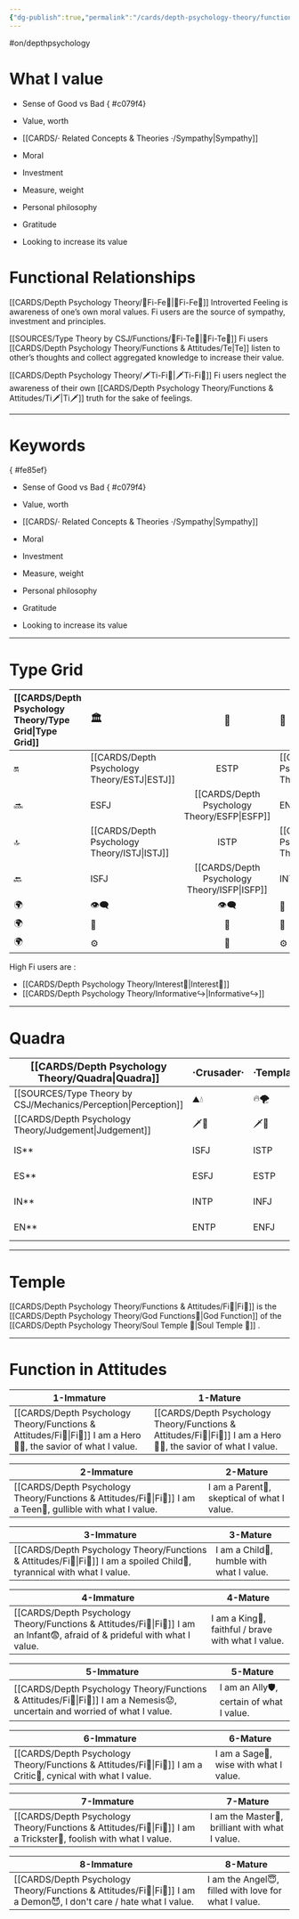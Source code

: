 ```yaml
---
{"dg-publish":true,"permalink":"/cards/depth-psychology-theory/functions-and-attitudes/fi/","created":"2022-12-27T21:20:33.776+01:00","updated":"2023-04-27T14:19:59.859+02:00"}
---
```


#on/depthpsychology 

# What I value
- Sense of Good vs Bad
{ #c079f4}

- Value, worth
- [[CARDS/· Related Concepts & Theories ·/Sympathy\|Sympathy]]
- Moral
- Investment
- Measure, weight
- Personal philosophy
- Gratitude
- Looking to increase its value
# Functional Relationships 
[[CARDS/Depth Psychology Theory/🧭Fi-Fe💉\|🧭Fi-Fe💉]]
Introverted Feeling is awareness of one’s own moral values. Fi users are the source of sympathy, investment and principles. 

[[SOURCES/Type Theory by CSJ/Functions/🧭Fi-Te🏹\|🧭Fi-Te🏹]]
Fi users [[CARDS/Depth Psychology Theory/Functions & Attitudes/Te\|Te]] listen to other’s thoughts and collect aggregated knowledge to increase their value. 

[[CARDS/Depth Psychology Theory/🗡️Ti-Fi🧭\|🗡️Ti-Fi🧭]]
Fi users neglect the awareness of their own [[CARDS/Depth Psychology Theory/Functions & Attitudes/Ti🗡️\|Ti🗡️]] truth for the sake of feelings.   

--- 
# Keywords
{ #fe85ef}


- Sense of Good vs Bad
{ #c079f4}

- Value, worth
- [[CARDS/· Related Concepts & Theories ·/Sympathy\|Sympathy]]
- Moral
- Investment
- Measure, weight
- Personal philosophy
- Gratitude
- Looking to increase its value

---
# Type Grid 

| [[CARDS/Depth Psychology Theory/Type Grid\|Type Grid]]         | <font size="4"> 🏛️</font> | <font size="4"> 🧰</font> | <font size="4"> 🔮</font> | <font size="4"> 🦄</font> | 💬 |💬| 💬 |
|:--------------------- |:------------------------- |:-------------------------:|:------------------------------------------------ |:------------------------- |:--------------------------- |:--------------------------- |:--------------------------- |
| 🔛| [[CARDS/Depth Psychology Theory/ESTJ\|ESTJ]]|ESTP| [[CARDS/Depth Psychology Theory/ENTJ\|ENTJ]]| ENFJ| ➡️| 👋| 🏆|
| 🔜| ESFJ|[[CARDS/Depth Psychology Theory/ESFP\|ESFP]] |ENTP| [[CARDS/Depth Psychology Theory/ENFP\|ENFP]]| ↪️| 👋| 🏃‍♂️                       |
| 🔝| [[CARDS/Depth Psychology Theory/ISTJ\|ISTJ]]|ISTP| [[CARDS/Depth Psychology Theory/INTJ\|INTJ]]| INFJ| 🧘‍♂️ | 🏃‍♂️ | 🔙 | 
| 🔙| ISFJ|[[CARDS/Depth Psychology Theory/ISFP\|ISFP]]| INTP| [[CARDS/Depth Psychology Theory/INFP\|INFP]]| ↪️| 🧘‍♂️| 🏆                          |
|🌍 | 👁️‍🗨️|👁️‍🗨️| 🧲| 🧲||                             |                             |
| 🌍 | 🐜|🦊| 🦊| 🐜||                             |                             |
|🌍| ⚙️|👀| ⚙️| 👀|                             |                             |                             |

High Fi users are : 
- [[CARDS/Depth Psychology Theory/Interest👀\|Interest👀]] 
- [[CARDS/Depth Psychology Theory/Informative↪️\|Informative↪️]] 

--- 
# Quadra 
| <font size="4"> [[CARDS/Depth Psychology Theory/Quadra\|Quadra]]</font>| <font size="4"> ·Crusader·</font> | <font size="4"> ·Templar·</font> | <font size="4"> ==·[[CARDS/Depth Psychology Theory/Wayfarer\|Wayfarer]]·==</font> | <font size="4"> ==·[[CARDS/Depth Psychology Theory/Philosopher\|Philosopher]]·==</font> |
| -------------- | ------------------------- | ------------------------ | ------------------------ | ------------------------- |
| [[SOURCES/Type Theory by CSJ/Mechanics/Perception\|Perception]] | ⛰️💧  | 🔥🌪️ | 🔥🌪️ | ⛰️💧 |
| [[CARDS/Depth Psychology Theory/Judgement\|Judgement]]  | 🗡️💉  | 🗡️💉 | [[SOURCES/Type Theory by CSJ/Functions/🧭Fi-Te🏹\|🧭Fi-Te🏹]] |[[SOURCES/Type Theory by CSJ/Functions/🧭Fi-Te🏹\|🧭Fi-Te🏹]]   |
| IS**             | ISFJ             | ISTP            | ==[[CARDS/Depth Psychology Theory/ISFP\|ISFP]]==              | ==[[CARDS/Depth Psychology Theory/ISTJ\|ISTJ]]==                  |
| ES**             |ESFJ                | ESTP              | ==[[CARDS/Depth Psychology Theory/ESFP\|ESFP]]==               | ==[[CARDS/Depth Psychology Theory/ESTJ\|ESTJ]]==                  |
| IN**             | INTP              | INFJ               | ==[[CARDS/Depth Psychology Theory/INTJ\|INTJ]]==             | ==[[CARDS/Depth Psychology Theory/INFP\|INFP]]==                  |
| EN**             | ENTP                | ENFJ              | ==[[CARDS/Depth Psychology Theory/ENTJ\|ENTJ]]==              | ==[[CARDS/Depth Psychology Theory/ENFP\|ENFP]]==                  |

---
# Temple 
[[CARDS/Depth Psychology Theory/Functions & Attitudes/Fi🧭\|Fi🧭]] is the [[CARDS/Depth Psychology Theory/God Functions🙏\|God Function]] of the [[CARDS/Depth Psychology Theory/Soul Temple 👥\|Soul Temple 👥]] . 

---
# Function in Attitudes
| 1-Immature                                              | 1-Mature                                                |
| ------------------------------------------------------- | ------------------------------------------------------- |
| [[CARDS/Depth Psychology Theory/Functions & Attitudes/Fi🧭\|Fi🧭]] I am a Hero🦸‍♂️, the savior of  what I value. | [[CARDS/Depth Psychology Theory/Functions & Attitudes/Fi🧭\|Fi🧭]] I am a Hero🦸‍♂️, the savior of  what I value. |

| 2-Immature                                           | 2-Mature                                     |
| ---------------------------------------------------- | -------------------------------------------- |
| [[CARDS/Depth Psychology Theory/Functions & Attitudes/Fi🧭\|Fi🧭]] I am a Teen👦, gullible with  what I value. | I am a Parent🤨, skeptical of  what I value. |

| 3-Immature                                                      | 3-Mature                                   |
| --------------------------------------------------------------- | ------------------------------------------ |
| [[CARDS/Depth Psychology Theory/Functions & Attitudes/Fi🧭\|Fi🧭]] I am a spoiled Child🥳, tyrannical with  what I value. | I am a Child👼, humble with  what I value. |

| 4-Immature                                                          | 4-Mature                                            |
| ------------------------------------------------------------------- | --------------------------------------------------- |
| [[CARDS/Depth Psychology Theory/Functions & Attitudes/Fi🧭\|Fi🧭]] I am an Infant😨, afraid of & prideful with  what I value. | I am a King👑, faithful / brave with  what I value. |

| 5-Immature                                                         | 5-Mature                                    |
| ------------------------------------------------------------------ | ------------------------------------------- |
| [[CARDS/Depth Psychology Theory/Functions & Attitudes/Fi🧭\|Fi🧭]] I am a Nemesis😟, uncertain and worried of  what I value. | I am an  Ally🛡️, certain of  what I value. |

| 6-Immature                                            | 6-Mature                                |
| ----------------------------------------------------- | --------------------------------------- |
| [[CARDS/Depth Psychology Theory/Functions & Attitudes/Fi🧭\|Fi🧭]] I am a Critic🤔, cynical with  what I value. | I am a Sage🧙, wise with  what I value. |

| 7-Immature                                               | 7-Mature                                         |
| -------------------------------------------------------- | ------------------------------------------------ |
| [[CARDS/Depth Psychology Theory/Functions & Attitudes/Fi🧭\|Fi🧭]] I am a Trickster🤡, foolish with  what I value. | I am the Master💎, brilliant with  what I value. |

| 8-Immature                                                  | 8-Mature                                              |
| ----------------------------------------------------------- | ----------------------------------------------------- |
| [[CARDS/Depth Psychology Theory/Functions & Attitudes/Fi🧭\|Fi🧭]] I am a Demon😈, I don't care / hate  what I value. | I am the Angel😇, filled with love for  what I value. |
